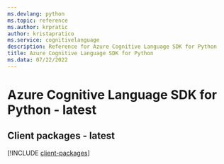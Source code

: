 ```yaml
---
ms.devlang: python
ms.topic: reference
ms.author: krpratic
author: kristapratico
ms.service: cognitivelanguage
description: Reference for Azure Cognitive Language SDK for Python
title: Azure Cognitive Language SDK for Python
ms.data: 07/22/2022
---
```

# Azure Cognitive Language SDK for Python - latest

## Client packages - latest
[!INCLUDE [client-packages](cognitive-language-client-index.md)]